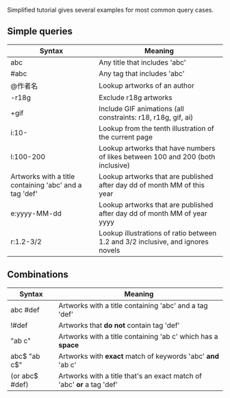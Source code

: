 Simplified tutorial gives several examples for most common query cases.

## Simple queries

| Syntax                                                 | Meaning                                                                                            |
| ------------------------------------------------------ | -------------------------------------------------------------------------------------------------- |
| abc                                                    | Any title that includes 'abc'                                                                      |
| #abc                                                   | Any tag that includes 'abc'                                                                        |
| @作者名                                      | Lookup artworks of an author                                                                       |
| -r18g                                                  | Exclude r18g artworks                                                                              |
| +gif                                                   | Include GIF animations (all constraints: r18, r18g, gif, ai)    |
| i:10-                                  | Lookup from the tenth illustration of the current page                                             |
| l:100-200                              | Lookup artworks that have numbers of likes between 100 and 200 (both inclusive) |
| Artworks with a title containing 'abc' and a tag 'def' | Lookup artworks that are published after day dd of month MM of this year                           |
| e:yyyy-MM-dd                           | Lookup artworks that are published after day dd of month MM of year yyyy                           |
| r:1.2-3/2              | Lookup illustrations of ratio between 1.2 and 3/2 inclusive, and ignores novels    |

## Combinations

| Syntax                            | Meaning                                                                 |
| --------------------------------- | ----------------------------------------------------------------------- |
| abc #def                          | Artworks with a title containing 'abc' and a tag 'def'                  |
| !#def                             | Artworks that **do not** contain tag 'def'                              |
| "ab c"                            | Artworks with a title containing 'ab c' which has a **space**           |
| abc$ "ab c$"                      | Artworks with **exact** match of keywords 'abc' **and** 'ab c'          |
| (or abc$ #def) | Artworks with a title that's an exact match of 'abc' **or** a tag 'def' |
